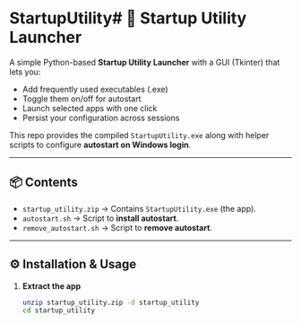 # StartupUtility# 🚀 Startup Utility Launcher

A simple Python-based **Startup Utility Launcher** with a GUI (Tkinter) that lets you:

- Add frequently used executables (.exe)  
- Toggle them on/off for autostart  
- Launch selected apps with one click  
- Persist your configuration across sessions  

This repo provides the compiled `StartupUtility.exe` along with helper scripts to configure **autostart on Windows login**.

---

## 📦 Contents
- `startup_utility.zip` → Contains `StartupUtility.exe` (the app).  
- `autostart.sh` → Script to **install autostart**.  
- `remove_autostart.sh` → Script to **remove autostart**.  

---

## ⚙️ Installation & Usage

1. **Extract the app**  
   ```bash
   unzip startup_utility.zip -d startup_utility
   cd startup_utility
